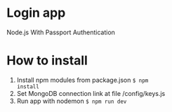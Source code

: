 # Login app
Node.js With Passport Authentication

# How to install
1. Install npm modules from package.json
<code>$ npm install</code>
2. Set MongoDB connection link at file /config/keys.js
3. Run app with nodemon
<code>$ npm run dev</code>

